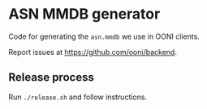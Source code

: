 # ASN MMDB generator

Code for generating the `asn.mmdb` we use in OONI clients.

Report issues at https://github.com/ooni/backend.

## Release process

Run `./release.sh` and follow instructions.
